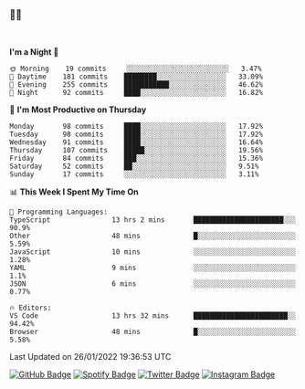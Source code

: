 ### 🤙🍺

<!-- <a href="https://github-readme-stats.vercel.app/api?username=hzak2xx&count_private=true&show_icons=true&theme=dracula">
  <img align="center" src="https://github-readme-stats.vercel.app/api?username=hzak2xx&count_private=true&show_icons=true&theme=dracula" />
</a>
</br> -->
</br>

<!--START_SECTION:waka-->
**I'm a Night 🦉** 

```text
🌞 Morning    19 commits     ░░░░░░░░░░░░░░░░░░░░░░░░░   3.47% 
🌆 Daytime    181 commits    ████████░░░░░░░░░░░░░░░░░   33.09% 
🌃 Evening    255 commits    ███████████░░░░░░░░░░░░░░   46.62% 
🌙 Night      92 commits     ████░░░░░░░░░░░░░░░░░░░░░   16.82%

```
📅 **I'm Most Productive on Thursday** 

```text
Monday       98 commits     ████░░░░░░░░░░░░░░░░░░░░░   17.92% 
Tuesday      98 commits     ████░░░░░░░░░░░░░░░░░░░░░   17.92% 
Wednesday    91 commits     ████░░░░░░░░░░░░░░░░░░░░░   16.64% 
Thursday     107 commits    █████░░░░░░░░░░░░░░░░░░░░   19.56% 
Friday       84 commits     ███░░░░░░░░░░░░░░░░░░░░░░   15.36% 
Saturday     52 commits     ██░░░░░░░░░░░░░░░░░░░░░░░   9.51% 
Sunday       17 commits     ░░░░░░░░░░░░░░░░░░░░░░░░░   3.11%

```


📊 **This Week I Spent My Time On** 

```text
💬 Programming Languages: 
TypeScript               13 hrs 2 mins       ██████████████████████░░░   90.9% 
Other                    48 mins             █░░░░░░░░░░░░░░░░░░░░░░░░   5.59% 
JavaScript               10 mins             ░░░░░░░░░░░░░░░░░░░░░░░░░   1.28% 
YAML                     9 mins              ░░░░░░░░░░░░░░░░░░░░░░░░░   1.1% 
JSON                     6 mins              ░░░░░░░░░░░░░░░░░░░░░░░░░   0.77%

🔥 Editors: 
VS Code                  13 hrs 32 mins      ███████████████████████░░   94.42% 
Browser                  48 mins             █░░░░░░░░░░░░░░░░░░░░░░░░   5.58%

```


 Last Updated on 26/01/2022 19:36:53 UTC
<!--END_SECTION:waka-->

[![GitHub Badge](https://img.shields.io/badge/GitHub-100000?style=for-the-badge&logo=github&logoColor=white)](https://github.com/hzak2xx)
[![Spotify Badge](https://img.shields.io/badge/Spotify-1ED760?&style=for-the-badge&logo=spotify&logoColor=white)](https://open.spotify.com/user/uf90s6sbbh75a1mt44clkhkvf)
[![Twitter Badge](https://img.shields.io/badge/Twitter-1DA1F2?style=for-the-badge&logo=twitter&logoColor=white)](https://twitter.com/hzak2xx)
[![Instagram Badge](https://img.shields.io/badge/Instagram-E4405F?style=for-the-badge&logo=instagram&logoColor=white)](https://www.instagram.com/hzak2xx/)
